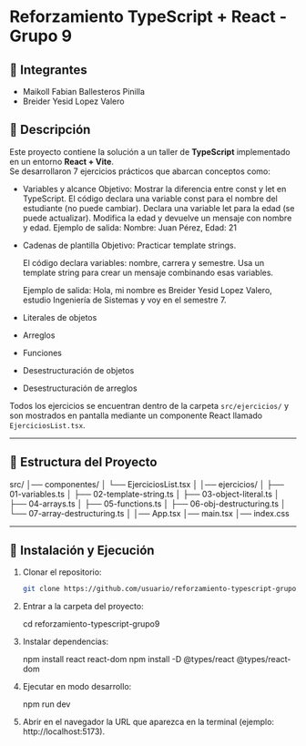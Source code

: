 # Reforzamiento TypeScript + React - Grupo 9

## 👥 Integrantes
- Maikoll Fabian Ballesteros Pinilla  
- Breider Yesid Lopez Valero  

## 📌 Descripción
Este proyecto contiene la solución a un taller de **TypeScript** implementado en un entorno **React + Vite**.  
Se desarrollaron 7 ejercicios prácticos que abarcan conceptos como:
- Variables y alcance
    Objetivo: Mostrar la diferencia entre const y let en TypeScript.
    El código declara una variable const para el nombre del estudiante (no puede cambiar).
    Declara una variable let para la edad (se puede actualizar).
    Modifica la edad y devuelve un mensaje con nombre y edad.
    Ejemplo de salida:
    Nombre: Juan Pérez, Edad: 21
    
- Cadenas de plantilla
    Objetivo: Practicar template strings.

    El código declara variables: nombre, carrera y semestre.
    Usa un template string para crear un mensaje combinando esas variables.

    Ejemplo de salida:
    Hola, mi nombre es Breider Yesid Lopez Valero, estudio Ingeniería de Sistemas y voy en el semestre 7.

- Literales de objetos
- Arreglos
- Funciones
- Desestructuración de objetos
- Desestructuración de arreglos

Todos los ejercicios se encuentran dentro de la carpeta `src/ejercicios/` y son mostrados en pantalla mediante un componente React llamado `EjerciciosList.tsx`.

---

## 📂 Estructura del Proyecto

src/
│── componentes/
│ └── EjerciciosList.tsx
│
│── ejercicios/
│ ├── 01-variables.ts
│ ├── 02-template-string.ts
│ ├── 03-object-literal.ts
│ ├── 04-arrays.ts
│ ├── 05-functions.ts
│ ├── 06-obj-destructuring.ts
│ └── 07-array-destructuring.ts
│
│── App.tsx
│── main.tsx
│── index.css


---

## 🚀 Instalación y Ejecución
1. Clonar el repositorio:
   ```bash
   git clone https://github.com/usuario/reforzamiento-typescript-grupo9.git

2. Entrar a la carpeta del proyecto:

    cd reforzamiento-typescript-grupo9

3. Instalar dependencias:

    npm install react react-dom
    npm install -D @types/react @types/react-dom

4. Ejecutar en modo desarrollo:

    npm run dev

5. Abrir en el navegador la URL que aparezca en la terminal (ejemplo: http://localhost:5173).